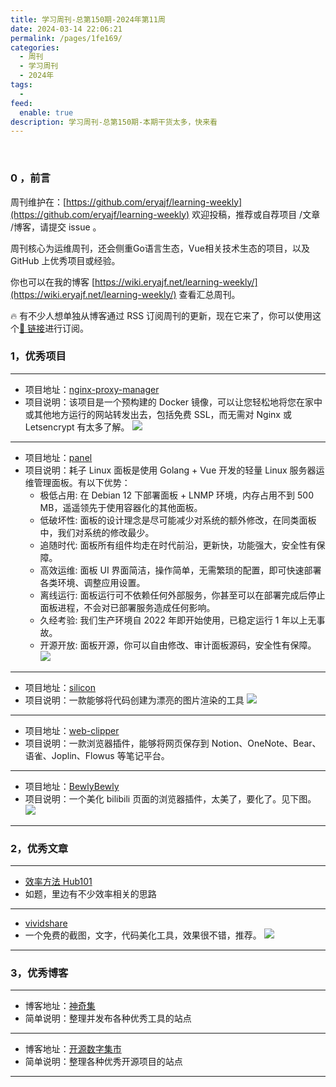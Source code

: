 ```yaml
---
title: 学习周刊-总第150期-2024年第11周
date: 2024-03-14 22:06:21
permalink: /pages/1fe169/
categories:
  - 周刊
  - 学习周刊
  - 2024年
tags:
  -
feed:
  enable: true
description: 学习周刊-总第150期-本期干货太多，快来看
---
```


<br><ArticleTopAd></ArticleTopAd>

### 0 ，前言

周刊维护在：[https://github.com/eryajf/learning-weekly](https://github.com/eryajf/learning-weekly)  欢迎投稿，推荐或自荐项目 /文章 /博客，请提交 issue 。

周刊核心为运维周刊，还会侧重Go语言生态，Vue相关技术生态的项目，以及 GitHub 上优秀项目或经验。

你也可以在我的博客 [https://wiki.eryajf.net/learning-weekly/](https://wiki.eryajf.net/learning-weekly/) 查看汇总周刊。

🔥 有不少人想单独从博客通过 RSS 订阅周刊的更新，现在它来了，你可以使用这个[🔗 链接](https://wiki.eryajf.net/learning-weekly.xml)进行订阅。

### 1，优秀项目

---
- 项目地址：[nginx-proxy-manager](https://github.com/NginxProxyManager/nginx-proxy-manager)
- 项目说明：该项目是一个预构建的 Docker 镜像，可以让您轻松地将您在家中或其他地方运行的网站转发出去，包括免费 SSL，而无需对 Nginx 或 Letsencrypt 有太多了解。
  ![](https://t.eryajf.net/imgs/2024/02/1706963759430.png)
---
- 项目地址：[panel](https://github.com/TheTNB/panel)
- 项目说明：耗子 Linux 面板是使用 Golang + Vue 开发的轻量 Linux 服务器运维管理面板。有以下优势：
	- 极低占用: 在 Debian 12 下部署面板 + LNMP 环境，内存占用不到 500 MB，遥遥领先于使用容器化的其他面板。
	- 低破坏性: 面板的设计理念是尽可能减少对系统的额外修改，在同类面板中，我们对系统的修改最少。
	- 追随时代: 面板所有组件均走在时代前沿，更新快，功能强大，安全性有保障。
	- 高效运维: 面板 UI 界面简洁，操作简单，无需繁琐的配置，即可快速部署各类环境、调整应用设置。
	- 离线运行: 面板运行可不依赖任何外部服务，你甚至可以在部署完成后停止面板进程，不会对已部署服务造成任何影响。
	- 久经考验: 我们生产环境自 2022 年即开始使用，已稳定运行 1 年以上无事故。
	- 开源开放: 面板开源，你可以自由修改、审计面板源码，安全性有保障。
	  ![](https://t.eryajf.net/imgs/2024/02/1708530883013.png)
---
- 项目地址：[silicon](https://github.com/Aloxaf/silicon)
- 项目说明：一款能够将代码创建为漂亮的图片渲染的工具
  ![](https://t.eryajf.net/imgs/2024/02/1708850570085.png)
---
- 项目地址：[web-clipper](https://github.com/webclipper/web-clipper)
- 项目说明：一款浏览器插件，能够将网页保存到 Notion、OneNote、Bear、语雀、Joplin、Flowus 等笔记平台。
---
- 项目地址：[BewlyBewly](https://github.com/hakadao/BewlyBewly)
- 项目说明：一个美化 bilibili 页面的浏览器插件，太美了，要化了。见下图。
  ![](https://t.eryajf.net/imgs/2024/03/1709772048597.png)
---

### 2，优秀文章

---
- [效率方法 Hub101](https://flowus.cn/flowus101/share/451e115a-3cc8-427f-ba2e-29abd107c028)
- 如题，里边有不少效率相关的思路
---
- [vividshare](https://vividshare.io/)
- 一个免费的截图，文字，代码美化工具，效果很不错，推荐。
  ![](https://t.eryajf.net/imgs/2024/03/1710365510021.png)
---
### 3，优秀博客

---
- 博客地址：[神奇集](https://hao.logosc.cn/)
- 简单说明：整理并发布各种优秀工具的站点
---
- 博客地址：[开源数字集市](https://osdmp.com/index.php)
- 简单说明：整理各种优秀开源项目的站点
---


<br><ArticleTopAd></ArticleTopAd>
